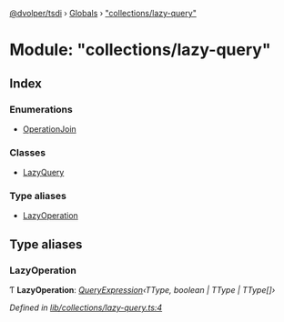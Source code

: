 [@dvolper/tsdi](../README.md) › [Globals](../globals.md) › ["collections/lazy-query"](_collections_lazy_query_.md)

# Module: "collections/lazy-query"

## Index

### Enumerations

* [OperationJoin](../enums/_collections_lazy_query_.operationjoin.md)

### Classes

* [LazyQuery](../classes/_collections_lazy_query_.lazyquery.md)

### Type aliases

* [LazyOperation](_collections_lazy_query_.md#lazyoperation)

## Type aliases

###  LazyOperation

Ƭ **LazyOperation**: *[QueryExpression](_collections_query_expression_.md#queryexpression)‹TType, boolean | TType | TType[]›*

*Defined in [lib/collections/lazy-query.ts:4](https://github.com/DavidVollmers/typescript-dependency-injection/blob/b1e22ef/packages/tsdi/lib/collections/lazy-query.ts#L4)*
